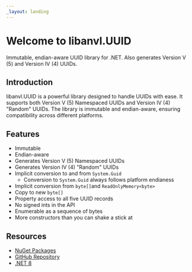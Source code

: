 ```yaml
---
_layout: landing
---
```


# Welcome to libanvl.UUID

Immutable, endian-aware UUID library for .NET. Also generates Version V (5) and Version IV (4) UUIDs.

## Introduction

libanvl.UUID is a powerful library designed to handle UUIDs with ease. It supports both Version V (5) Namespaced UUIDs and Version IV (4) "Random" UUIDs. The library is immutable and endian-aware, ensuring compatibility across different platforms.

## Features

- Immutable
- Endian-aware
- Generates Version V (5) Namespaced UUIDs
- Generates Version IV (4) "Random" UUIDs
- Implicit conversion to and from `System.Guid`
  - Conversion to `System.Guid` always follows platform endianess
- Implicit conversion from `byte[]`and `ReadOnlyMemory<byte>`
- Copy to new `byte[]`
- Property access to all five UUID records
- No signed ints in the API
- Enumerable as a sequence of bytes
- More constructors than you can shake a stick at

## Resources

- [NuGet Packages](https://www.nuget.org/packages/libanvl.uuid)
- [GitHub Repository](https://github.com/libanvl/uuid)
- [.NET 8](https://dotnet.microsoft.com/download/dotnet/8.0)
